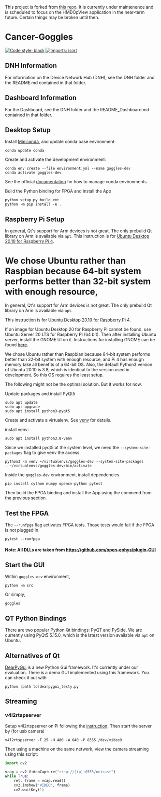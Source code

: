 This project is forked from [this repo](https://github.com/Achilefu-Lab/cancer-goggles). It is currently 
under maintenence and is scheduled to focus on the HMDOpView application in the near-term future. Certain
things may be broken until then.

# Cancer-Goggles
[![Code style: black](https://img.shields.io/badge/code%20style-black-000000.svg)](https://github.com/psf/black)
[![Imports: isort](https://img.shields.io/badge/%20imports-isort-%231674b1?style=flat&labelColor=ef8336)](https://pycqa.github.io/isort/)

## DNH Information
For information on the Device Network Hub (DNH), see the DNH folder and the README.md contained in that folder.

## Dashboard Information
For the Dashboard, see the DNH folder and the README_Dashboard.md contained in that folder.

## Desktop Setup
Install [Miniconda](https://docs.conda.io/en/latest/miniconda.html), and update conda base environment:
```shell
conda update conda
```

Create and activate the development environment:
```shell
conda env create --file environment.yml --name goggles-dev
conda activate goggles-dev
```

See the official [documentation](https://docs.conda.io/projects/conda/en/latest/user-guide/tasks/manage-environments.html)
for how to manage conda environments.

Build the Python binding for FPGA and install the App
```shell
python setup.py build_ext
python -m pip install -e .
```

## Raspberry Pi Setup

In general, Qt's support for Arm devices is not great. The only prebuild Qt library on Arm is available via `apt`.
This instruction is for [Ubuntu Desktop 20.10 for Raspberry Pi 4](https://ubuntu.com/download/raspberry-pi).

We chose Ubuntu rather than Raspbian because 64-bit system performs better than 32-bit system with enough resource,
=======
In general, Qt's support for Arm devices is not great. The only prebuild Qt library on Arm is available via `apt`.

This instruction is for [Ubuntu Desktop 20.10 for Raspberry Pi 4](https://ubuntu.com/download/raspberry-pi).

If an image for Ubuntu Desktop 20 for Raspberry Pi cannot be found, use Ubuntu Server 20 LTS for Raspberry Pi (64 bit). Then after installing Ubuntu server, install the GNOME UI on it. Instructions for installing GNOME can be found [here](https://www.cyberciti.biz/faq/ubuntu-linux-install-gnome-desktop-on-server/).

We chose Ubuntu rather than Raspbian because 64-bit system performs better than 32-bit system with enough resource,
and Pi 4 has enough memory take all benefits of a 64-bit OS. Also, the default Python3 version of Ubuntu 20.10
is 3.8, which is identical to the version used in development. So this OS requires the least setup.

The following might not be the optimal solution. But it works for now.

Update packages and install PyQt5
```shell
sudo apt update
sudo apt upgrade
sudo apt install python3-pyqt5
```

Create and activate a virtualenv. See [venv](https://docs.python.org/3/library/venv.html) for details.

install venv:
```shell
sudo apt install python3.8-venv
```

Since we installed pyqt5 at the system level, we need the `--system-site-packages` flag to give venv the access.
```shell
python3 -m venv ~/virtualenvs/goggles-dev --system-site-packages
. ~/virtualenvs/goggles-dev/bin/activate
```

Inside the `goggles-dev` environment, install dependencies
```shell
pip install cython numpy opencv-python pytest
```

Then build the FPGA binding and install the App using the commend from the previous section.

## Test the FPGA
The `--runfpga` flag activates FPGA tests. Those tests would fail if the FPGA is not plugged in.
```shell
pytest --runfpga
```

#### Note: All DLLs are taken from https://github.com/open-ephys/plugin-GUI

## Start the GUI
Within `goggles-dev` environment,
```shell
python -m src
```
Or simply,
```shell
goggles
```

## QT Python Bindings
There are two popular Python Qt bindings: PyQT and PySide. We are currently using PyQt5 5.15.0, which is the latest
version available via `apt` on Ubuntu.

## Alternatives of Qt
[DearPyGui](https://github.com/hoffstadt/DearPyGui) is a new Python Gui framework. It's currently under our evaluation.
There is a demo GUI implemented using this framework. You can check it out with

```shell
python [path to]dearpygui_testy.py
```

## Streaming

### v4l2rtspserver

Setup v4l2rtspserver on Pi following the [instruction](https://github.com/mpromonet/v4l2rtspserver/wiki/Setup-on-Pi).
Then start the server by (for usb camera)
```shell
v4l2rtspserver -F 25 -H 480 -W 640 -P 8555 /dev/video0
```

Then using a machine on the same network, view the camera streaming using this script:
```python
import cv2

vcap = cv2.VideoCapture("rtsp://[ip]:8555/unicast")
while True:
    ret, frame = vcap.read()
    cv2.imshow('VIDEO', frame)
    cv2.waitKey(1)
```
